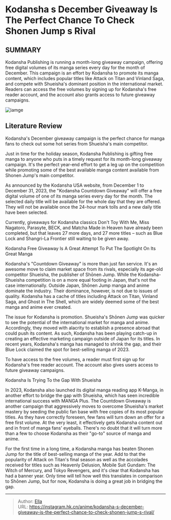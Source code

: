 # Kodansha s December Giveaway Is The Perfect Chance To Check Shonen Jump s Rival


## SUMMARY 



  Kodansha Publishing is running a month-long giveaway campaign, offering free digital volumes of its manga series every day for the month of December.   This campaign is an effort by Kodansha to promote its manga content, which includes popular titles like Attack on Titan and Vinland Saga, and compete with Shueisha&#39;s dominant position in the international market.   Readers can access the free volumes by signing up for Kodansha&#39;s free reader account, and the account also grants access to future giveaway campaigns.  

![iamge](https://static1.srcdn.com/wordpress/wp-content/uploads/2023/12/work-1.jpg)

## Literature Review

Kodansha&#39;s December giveaway campaign is the perfect chance for manga fans to check out some hot series from Shueisha&#39;s main competitor.




Just in time for the holiday season, Kodansha Publishing is gifting free manga to anyone who puts in a timely request for its month-long giveaway campaign. It&#39;s the perfect year-end effort to get a leg up on the competition while promoting some of the best available manga content available from Shonen Jump&#39;s main competitor.




As announced by the Kodansha USA website, from December 1 to December 31, 2023, the &#34;Kodansha Countdown Giveaway&#34; will offer a free digital volume of one of its manga series every day for the month. The selected daily title will be available for the whole day that they are offered. They will not be available once the 24-hour mark tolls and a new daily title have been selected.


 

Currently, giveaways for Kodansha classics Don&#39;t Toy With Me, Miss Nagatoro, Parasyte, BECK, and Matcha Made in Heaven have already been completed, but that leaves 27 more days, and 27 more titles – such as Blue Lock and Shangri-La Frontier still waiting to be given away.


 Kodansha Free Giveaway Is A Great Attempt To Put The Spotlight On Its Great Manga 
          




Kodansha&#39;s &#34;Countdown Giveaway&#34; is more than just fan service. It&#39;s an awesome move to claim market space from its rivals, especially its age-old competitor Shueisha, the publisher of Shōnen Jump. While the Kodansha-Shueisha competition is on a more equal footing in Japan, that&#39;s not the case internationally. Outside Japan, Shōnen Jump manga and anime dominate the industry. Their dominance, however, is not due to issues of quality. Kodansha has a cache of titles including Attack on Titan, Vinland Saga, and Ghost in The Shell, which are widely deemed some of the best manga and anime ever created.

The issue for Kodansha is promotion. Shueisha&#39;s Shōnen Jump was quicker to see the potential of the international market for manga and anime. Accordingly, they moved with alacrity to establish a presence abroad that could push its content. As such, Kodansha has been playing catch-up in creating an effective marketing campaign outside of Japan for its titles. In recent years, Kodansha&#39;s manga has managed to shrink the gap, and their Blue Lock claimed the spot for best-selling manga of 2023.






To have access to the free volumes, a reader must first sign up for Kodansha&#39;s free reader account. The account also gives users access to future giveaway campaigns.






 Kodansha Is Trying To   the Gap With Shueisha 
          

In 2023, Kodansha also launched its digital manga reading app K-Manga, in another effort to bridge the gap with Shueisha, which has seen incredible international success with MANGA Plus. The Countdown Giveaway is another campaign that aggressively moves to overcome Shueisha&#39;s market mastery by seeding the public fan base with free copies of its most popular titles. As they have correctly foreseen, few fans will turn down an offer for a free first volume. At the very least, it effectively gets Kodansha content out and in front of manga fans&#39; eyeballs. There&#39;s no doubt that it will turn more than a few to choose Kodansha as their &#34;go-to&#34; source of manga and anime.




For the first time in a long time, a Kodansha manga has beaten Shonen Jump for the title of best-selling manga of the year. Add to that the popularity of Attack on Titan&#39;s final season as well as the accolades received for titles such as Heavenly Delusion, Mobile Suit Gundam: The Witch of Mercury, and Tokyo Revengers, and it&#39;s clear that Kodansha has had a banner year. Only time will tell how well this translates in comparison to Shōnen Jump, but for now, Kodansha is doing a great job in bridging the gap.



---

> Author: [Ella](https://instagram.hk.cn/)  
> URL: https://instagram.hk.cn/anime/kodansha-s-december-giveaway-is-the-perfect-chance-to-check-shonen-jump-s-rival/  

